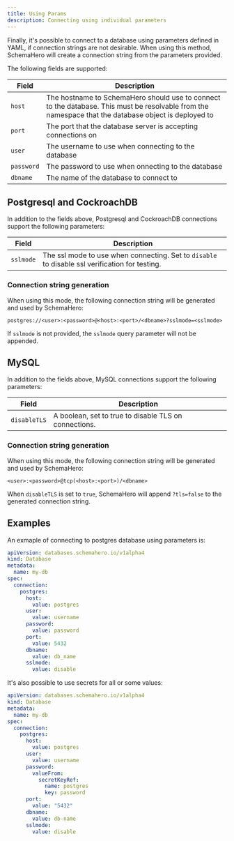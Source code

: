 ```yaml
---
title: Using Params
description: Connecting using individual parameters
---
```


Finally, it's possible to connect to a database using parameters defined in YAML, if connection strings are not desirable.
When using this method, SchemaHero will create a connection string from the parameters provided.

The following fields are supported:

| Field | Description |
|-------|------------------|
| `host` | The hostname to SchemaHero should use to connect to the database. This must be resolvable from the namespace that the database object is deployed to |
| `port` | The port that the database server is accepting connections on |
| `user` | The username to use when connecting to the database |
| `password` | The password to use when onnecting to the database |
| `dbname` | The name of the database to connect to |

## Postgresql and CockroachDB

In addition to the fields above, Postgresql and CockroachDB connections support the following parameters:

| Field | Description |
|-------|------------------|
| `sslmode` | The ssl mode to use when connecting. Set to `disable` to disable ssl verification for testing. |


### Connection string generation

When using this mode, the following connection string will be generated and used by SchemaHero:

```
postgres://<user>:<password>@<host>:<port>/<dbname>?sslmode=<sslmode>
```

If `sslmode` is not provided, the `sslmode` query parameter will not be appended.

## MySQL

In addition to the fields above, MySQL connections support the following parameters:

| Field | Description |
|-------|------------------|
| `disableTLS` | A boolean, set to true to disable TLS on connections. |


### Connection string generation

When using this mode, the following connection string will be generated and used by SchemaHero:

```
<user>:<password>@tcp(<host>:<port>)/<dbname>
```

When `disableTLS` is set to `true`, SchemaHero will append `?tls=false` to the generated connection string.

## Examples

An exmaple of connecting to postgres database using parameters is:

```yaml
apiVersion: databases.schemahero.io/v1alpha4
kind: Database
metadata:
  name: my-db
spec:
  connection:
    postgres:
      host:
        value: postgres
      user:
        value: username
      password:
        value: password
      port:
        value: 5432
      dbname:
        value: db_name
      sslmode:
        value: disable
```

It's also possible to use secrets for all or some values:

```yaml
apiVersion: databases.schemahero.io/v1alpha4
kind: Database
metadata:
  name: my-db
spec:
  connection:
    postgres:
      host:
        value: postgres
      user:
        value: username
      password:
        valueFrom:
          secretKeyRef:
            name: postgres
            key: password
      port:
        value: "5432"
      dbname:
        value: db-name
      sslmode:
        value: disable
```
